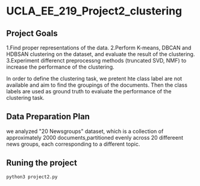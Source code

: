 #  UCLA_EE_219_Project2_clustering

## Project Goals
1.Find proper representations of the data.
2.Perform K-means, DBCAN and HDBSAN clustering on the dataset, and evaluate the result of the clustering.
3.Experiment differenct preprocessng methods (truncated SVD, NMF) to increase the performance of the clustering.

In order to define the clustering task, we pretent hte class label are not available and aim to find the groupings of the documents. Then the class labels are used as ground truth to evaluate the performance of the clustering task.

## Data Preparation Plan

we analyzed "20 Newsgroups" dataset, which is a collection of approximately 2000 documents,partitioned evenly across 20 differeent news groups, each corresponding to a different topic.



## Runing the project 

```
python3 project2.py
```





